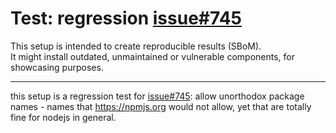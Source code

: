 # Test: regression [issue#745]

This setup is intended to create reproducible results (SBoM).  
It might install outdated, unmaintained or vulnerable components, for showcasing purposes.

----

this setup is a regression test for [issue#745]:
allow unorthodox package names - names that https://npmjs.org would not allow, yet that are totally fine for nodejs in general.

[issue#745]: https://github.com/CycloneDX/cyclonedx-webpack-plugin/issues/745#issuecomment-1487012610
